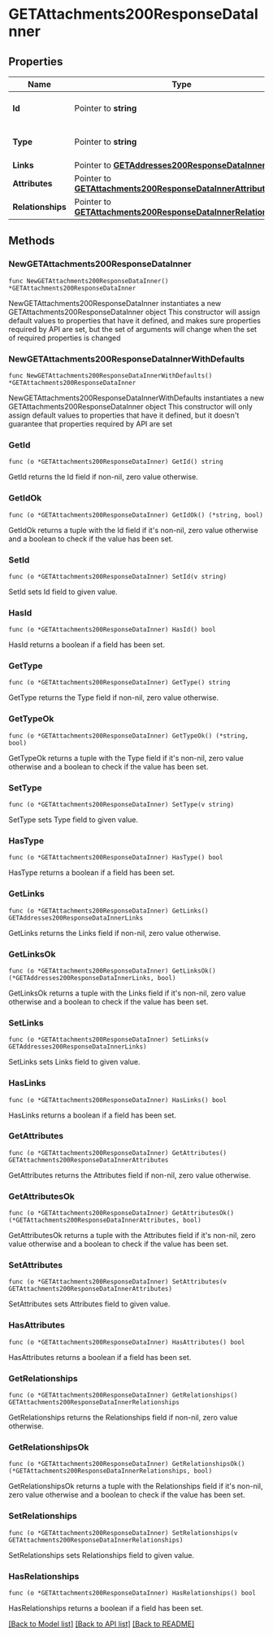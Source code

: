 # GETAttachments200ResponseDataInner

## Properties

Name | Type | Description | Notes
------------ | ------------- | ------------- | -------------
**Id** | Pointer to **string** | The resource&#39;s id | [optional] 
**Type** | Pointer to **string** | The resource&#39;s type | [optional] [default to "attachments"]
**Links** | Pointer to [**GETAddresses200ResponseDataInnerLinks**](GETAddresses200ResponseDataInnerLinks.md) |  | [optional] 
**Attributes** | Pointer to [**GETAttachments200ResponseDataInnerAttributes**](GETAttachments200ResponseDataInnerAttributes.md) |  | [optional] 
**Relationships** | Pointer to [**GETAttachments200ResponseDataInnerRelationships**](GETAttachments200ResponseDataInnerRelationships.md) |  | [optional] 

## Methods

### NewGETAttachments200ResponseDataInner

`func NewGETAttachments200ResponseDataInner() *GETAttachments200ResponseDataInner`

NewGETAttachments200ResponseDataInner instantiates a new GETAttachments200ResponseDataInner object
This constructor will assign default values to properties that have it defined,
and makes sure properties required by API are set, but the set of arguments
will change when the set of required properties is changed

### NewGETAttachments200ResponseDataInnerWithDefaults

`func NewGETAttachments200ResponseDataInnerWithDefaults() *GETAttachments200ResponseDataInner`

NewGETAttachments200ResponseDataInnerWithDefaults instantiates a new GETAttachments200ResponseDataInner object
This constructor will only assign default values to properties that have it defined,
but it doesn't guarantee that properties required by API are set

### GetId

`func (o *GETAttachments200ResponseDataInner) GetId() string`

GetId returns the Id field if non-nil, zero value otherwise.

### GetIdOk

`func (o *GETAttachments200ResponseDataInner) GetIdOk() (*string, bool)`

GetIdOk returns a tuple with the Id field if it's non-nil, zero value otherwise
and a boolean to check if the value has been set.

### SetId

`func (o *GETAttachments200ResponseDataInner) SetId(v string)`

SetId sets Id field to given value.

### HasId

`func (o *GETAttachments200ResponseDataInner) HasId() bool`

HasId returns a boolean if a field has been set.

### GetType

`func (o *GETAttachments200ResponseDataInner) GetType() string`

GetType returns the Type field if non-nil, zero value otherwise.

### GetTypeOk

`func (o *GETAttachments200ResponseDataInner) GetTypeOk() (*string, bool)`

GetTypeOk returns a tuple with the Type field if it's non-nil, zero value otherwise
and a boolean to check if the value has been set.

### SetType

`func (o *GETAttachments200ResponseDataInner) SetType(v string)`

SetType sets Type field to given value.

### HasType

`func (o *GETAttachments200ResponseDataInner) HasType() bool`

HasType returns a boolean if a field has been set.

### GetLinks

`func (o *GETAttachments200ResponseDataInner) GetLinks() GETAddresses200ResponseDataInnerLinks`

GetLinks returns the Links field if non-nil, zero value otherwise.

### GetLinksOk

`func (o *GETAttachments200ResponseDataInner) GetLinksOk() (*GETAddresses200ResponseDataInnerLinks, bool)`

GetLinksOk returns a tuple with the Links field if it's non-nil, zero value otherwise
and a boolean to check if the value has been set.

### SetLinks

`func (o *GETAttachments200ResponseDataInner) SetLinks(v GETAddresses200ResponseDataInnerLinks)`

SetLinks sets Links field to given value.

### HasLinks

`func (o *GETAttachments200ResponseDataInner) HasLinks() bool`

HasLinks returns a boolean if a field has been set.

### GetAttributes

`func (o *GETAttachments200ResponseDataInner) GetAttributes() GETAttachments200ResponseDataInnerAttributes`

GetAttributes returns the Attributes field if non-nil, zero value otherwise.

### GetAttributesOk

`func (o *GETAttachments200ResponseDataInner) GetAttributesOk() (*GETAttachments200ResponseDataInnerAttributes, bool)`

GetAttributesOk returns a tuple with the Attributes field if it's non-nil, zero value otherwise
and a boolean to check if the value has been set.

### SetAttributes

`func (o *GETAttachments200ResponseDataInner) SetAttributes(v GETAttachments200ResponseDataInnerAttributes)`

SetAttributes sets Attributes field to given value.

### HasAttributes

`func (o *GETAttachments200ResponseDataInner) HasAttributes() bool`

HasAttributes returns a boolean if a field has been set.

### GetRelationships

`func (o *GETAttachments200ResponseDataInner) GetRelationships() GETAttachments200ResponseDataInnerRelationships`

GetRelationships returns the Relationships field if non-nil, zero value otherwise.

### GetRelationshipsOk

`func (o *GETAttachments200ResponseDataInner) GetRelationshipsOk() (*GETAttachments200ResponseDataInnerRelationships, bool)`

GetRelationshipsOk returns a tuple with the Relationships field if it's non-nil, zero value otherwise
and a boolean to check if the value has been set.

### SetRelationships

`func (o *GETAttachments200ResponseDataInner) SetRelationships(v GETAttachments200ResponseDataInnerRelationships)`

SetRelationships sets Relationships field to given value.

### HasRelationships

`func (o *GETAttachments200ResponseDataInner) HasRelationships() bool`

HasRelationships returns a boolean if a field has been set.


[[Back to Model list]](../README.md#documentation-for-models) [[Back to API list]](../README.md#documentation-for-api-endpoints) [[Back to README]](../README.md)


